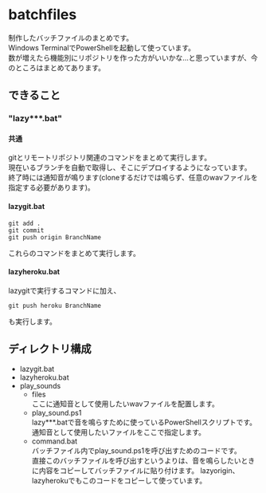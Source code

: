 # batchfiles

制作したバッチファイルのまとめです。  
Windows TerminalでPowerShellを起動して使っています。  
数が増えたら機能別にリポジトリを作った方がいいかな…と思っていますが、今のところはまとめてあります。

## できること
### "lazy\*\*\*.bat"
#### 共通
gitとリモートリポジトリ関連のコマンドをまとめて実行します。  
現在いるブランチを自動で取得し、そこにデプロイするようになっています。  
終了時には通知音が鳴ります(cloneするだけでは鳴らず、任意のwavファイルを指定する必要があります)。
#### lazygit.bat
```
git add .
git commit
git push origin BranchName
```
これらのコマンドをまとめて実行します。
#### lazyheroku.bat
lazygitで実行するコマンドに加え、
```
git push heroku BranchName
```
も実行します。  

## ディレクトリ構成
- lazygit.bat
- lazyheroku.bat
- play_sounds
  - files  
  ここに通知音として使用したいwavファイルを配置します。
  - play_sound.ps1  
  lazy\*\*\*.batで音を鳴らすために使っているPowerShellスクリプトです。  
  通知音として使用したいファイルをここで指定します。
  - command.bat  
  バッチファイル内でplay_sound.ps1を呼び出すためのコードです。  
  直接このバッチファイルを呼び出すというよりは、音を鳴らしたいときに内容をコピーしてバッチファイルに貼り付けます。
  lazyorigin、lazyherokuでもこのコードをコピーして使っています。
  
